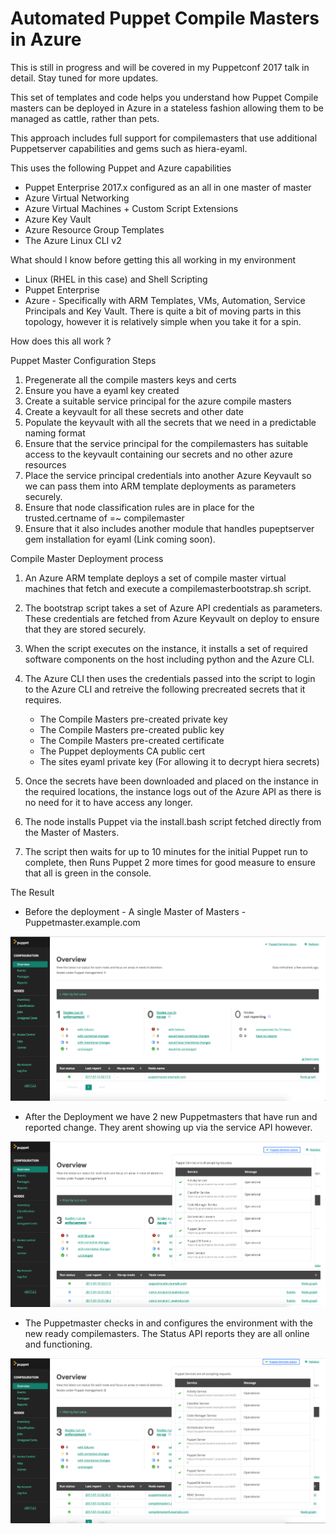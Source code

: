 # Automated Puppet Compile Masters in Azure

This is still in progress and will be covered in my Puppetconf 2017 talk in detail. Stay tuned for more updates.

This set of templates and code helps you understand how Puppet Compile masters can be deployed in Azure in a stateless fashion allowing them to be managed as cattle, rather than pets. 

This approach includes full support for compilemasters that use additional Puppetserver capabilities and gems such as hiera-eyaml.

This uses the following Puppet and Azure capabilities

 * Puppet Enterprise 2017.x configured as an all in one master of master
 * Azure Virtual Networking
 * Azure Virtual Machines + Custom Script Extensions
 * Azure Key Vault
 * Azure Resource Group Templates
 * The Azure Linux CLI v2

What should I know before getting this all working in my environment

* Linux (RHEL in this case) and Shell Scripting
* Puppet Enterprise
* Azure - Specifically with ARM Templates, VMs, Automation, Service Principals and Key Vault. There is quite a bit of moving parts in this topology, however it is relatively simple when you take it for a spin.


How does this all work ?

Puppet Master Configuration Steps
1. Pregenerate all the compile masters keys and certs
2. Ensure you have a eyaml key created
3. Create a suitable service principal for the azure compile masters
4. Create a keyvault for all these secrets and other date
5. Populate the keyvault with all the secrets that we need in a predictable naming format
6. Ensure that the service principal for the compilemasters has suitable access to the keyvault containing our secrets and no other azure resources
7. Place the service principal credentials into another Azure Keyvault so we can pass them into ARM template deployments as parameters securely.
8. Ensure that node classification rules are in place for the trusted.certname of =~ compilemaster
9. Ensure that it also includes another module that handles pupeptserver gem installation for eyaml (Link coming soon).


Compile Master Deployment process

1. An Azure ARM template deploys a set of compile master virtual machines that fetch and execute a compilemasterbootstrap.sh script.


2. The bootstrap script takes a set of Azure API credentials as parameters. These credentials are fetched from Azure Keyvault on deploy to ensure that they are stored securely.


3. When the script executes on the instance, it installs a set of required software components on the host including python and the Azure CLI.

4. The Azure CLI then uses the credentials passed into the script to login to the Azure CLI and retreive the following precreated secrets that it requires.

    * The Compile Masters pre-created private key
    * The Compile Masters pre-created public key
    * The Compile Masters pre-created certificate
    * The Puppet deployments CA public cert
    * The sites eyaml private key (For allowing it to decrypt hiera secrets)

5. Once the secrets have been downloaded and placed on the instance in the required locations, the instance logs out of the Azure API as there is no need for it to have access any longer.


6. The node installs Puppet via the install.bash script fetched directly from the Master of Masters.


7. The script then waits for up to 10 minutes for the initial Puppet run to complete, then Runs Puppet 2 more times for good measure to ensure that all is green in the console.



The Result

* Before the deployment - A single Master of Masters - Puppetmaster.example.com

![Single Puppetmaster](https://raw.githubusercontent.com/keirans/azure-arm/master/docs/img/Single_Master.png)



* After the Deployment we have 2 new Puppetmasters that have run and reported change. They arent showing up via the service API however.

![Bootstrapping Puppetmasters](https://raw.githubusercontent.com/keirans/azure-arm/master/docs/img/Compile_Masters_Bootstrap.png)

* The Puppetmaster checks in and configures the environment with the new ready compilemasters. The Status API reports they are all online and functioning.


![Bootstrapping Puppetmasters](https://raw.githubusercontent.com/keirans/azure-arm/master/docs/img/Compile_Masters_Online.png)

